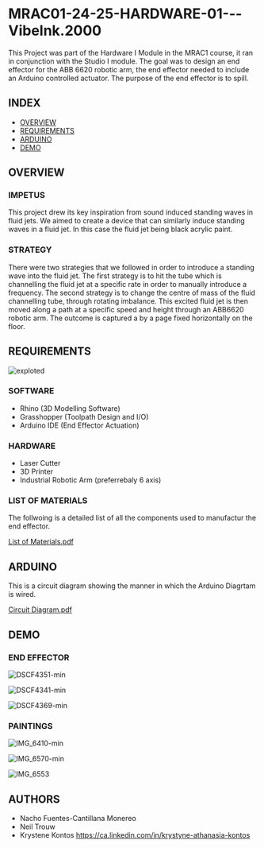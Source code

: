 # MRAC01-24-25-HARDWARE-01---VibeInk.2000
This Project was part of the Hardware I Module in the MRAC1 course, it ran in conjunction with the Studio I module. The goal was to design an end effector for the ABB 6620 robotic arm, the end effector needed to include an Arduino controlled actuator. The purpose of the end effector is to spill.

## INDEX 
- [OVERVIEW](#overview)
- [REQUIREMENTS](#requirements)
- [ARDUINO](#arduino)
- [DEMO](#demo)
  
## OVERVIEW

### IMPETUS

This project drew its key inspiration from sound induced standing waves in fluid jets. We aimed to create a device that can similarly induce standing waves in a fluid jet. In this case the fluid jet being black acrylic paint. 

### STRATEGY

There were two strategies that we followed in order to introduce a standing wave into the fluid jet. The first strategy is to hit the tube which is channelling the fluid jet at a specific rate in order to manually introduce a frequency. The second strategy is to change the centre of mass of the fluid channelling tube, through rotating imbalance.
This excited fluid jet is then moved along a path at a specific speed and height through an ABB6620 robotic arm. The outcome is captured a by a page fixed horizontally on the floor.

## REQUIREMENTS

![exploted](https://github.com/user-attachments/assets/b8b13584-ed41-4a3a-a26f-5ea651172d89)

### SOFTWARE
- Rhino (3D Modelling Software)
- Grasshopper (Toolpath Design and I/O)
- Arduino IDE (End Effector Actuation)

### HARDWARE
- Laser Cutter
- 3D Printer
- Industrial Robotic Arm (preferrebaly 6 axis)

### LIST OF MATERIALS

The follwoing is a detailed list of all the components used to manufactur the end effector.

[List of Materials.pdf](https://github.com/user-attachments/files/17791006/List.of.Materials.pdf)


## ARDUINO

This is a circuit diagram showing the manner in which the Arduino Diagrtam is wired.

[Circuit Diagram.pdf](https://github.com/user-attachments/files/17791009/Circuit.Diagram.pdf)

## DEMO

### END EFFECTOR


![DSCF4351-min](https://github.com/user-attachments/assets/dd8fe926-c866-4d6d-8291-be1a1f8a35b0)

![DSCF4341-min](https://github.com/user-attachments/assets/8fa318b5-6347-4047-b84e-59d8d95682fb)

![DSCF4369-min](https://github.com/user-attachments/assets/6d4abbea-2b2d-4caa-a9c8-de7064ca0b5f)


### PAINTINGS


![IMG_6410-min](https://github.com/user-attachments/assets/5a807d86-840e-4c5e-bbc0-316a9f65783a)

![IMG_6570-min](https://github.com/user-attachments/assets/bdc68eb8-fe5c-4d04-978b-eb34f1158df0)

![IMG_6553](https://github.com/user-attachments/assets/853bb007-abc2-4c56-beba-7da433562e86)


## AUTHORS

- Nacho Fuentes-Cantillana Monereo 
- Neil Trouw
- Krystene Kontos https://ca.linkedin.com/in/krystyne-athanasia-kontos



